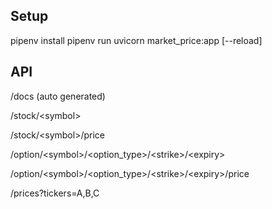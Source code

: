 ## Setup
pipenv install
pipenv run uvicorn market_price:app [--reload]

## API

/docs (auto generated)

/stock/\<symbol>

/stock/\<symbol>/price

/option/\<symbol>/\<option_type>/\<strike>/\<expiry>

/option/\<symbol>/\<option_type>/\<strike>/\<expiry>/price

/prices?tickers=A,B,C
